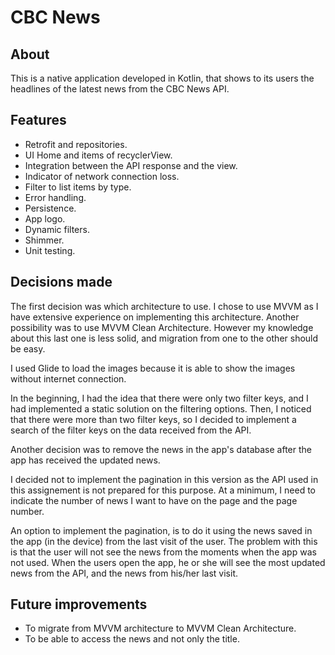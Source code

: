 # CBC News

## About

This is a native application developed in Kotlin, that shows to its users the headlines of the latest news from the CBC News API. 

## Features

- Retrofit and repositories.
- UI Home and items of recyclerView.
- Integration between the API response and the view. 
- Indicator of network connection loss.
- Filter to list items by type.
- Error handling.
- Persistence.
- App logo.
- Dynamic filters.
- Shimmer.
- Unit testing.


## Decisions made 

The first decision was which architecture to use. I chose to use MVVM as I have extensive experience on implementing this architecture. Another possibility was to use MVVM Clean Architecture. However my knowledge about this last one is less solid, and migration from one to the other should be easy.

I used Glide to load the images because it is able to show the images without internet connection.

In the beginning, I had the idea that there were only two filter keys, and I had implemented a static solution on the filtering options. Then, I noticed that there were more than two filter keys, so I decided to implement a search of the filter keys on the data received from the API. 

Another decision was to remove the news in the app's database after the app has received the updated news.

I decided not to implement the pagination in this version as the API used in this assignement is not prepared for this purpose. At a minimum, I need to indicate the number of news I want to have on the page and the page number. 

An option to implement the pagination, is to do it using the news saved in the app (in the device) from the last visit of the user. The problem with this is that the user will not see the news from the moments when the app was not used. When the users open the app, he or she will see the most updated news from the API, and the news from his/her last visit.

## Future improvements

- To migrate from MVVM architecture to MVVM Clean Architecture.
- To be able to access the news and not only the title.
